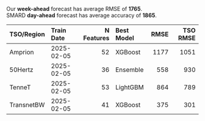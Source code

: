 
Our __week-ahead__ forecast has average RMSE of __1765__.  
SMARD __day-ahead__ forecast has average accuracy of __1865__. 
    
| TSO/Region   | Train Date   |   N Features | Best Model   |   RMSE |   TSO RMSE |
|:-------------|:-------------|-------------:|:-------------|-------:|-----------:|
| Amprion      | 2025-02-05   |           52 | XGBoost      |   1177 |       1051 |
| 50Hertz      | 2025-02-05   |           36 | Ensemble     |    558 |        930 |
| TenneT       | 2025-02-05   |           53 | LightGBM     |    864 |        789 |
| TransnetBW   | 2025-02-05   |           41 | XGBoost      |    375 |        301 |